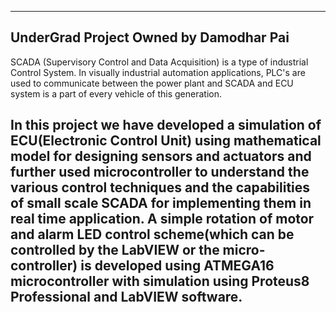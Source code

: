 -------------------------------------------------------------------------------------------------------------------------------------------------------------------------------------------
UnderGrad Project Owned by Damodhar Pai
-------------------------------------------------------------------------------------------------------------------------------------------------------------------------------------------
SCADA (Supervisory Control and Data Acquisition) is a type of industrial Control System. In visually industrial automation applications, PLC's are used to communicate between the power plant and SCADA and ECU system is a part of every vehicle of this generation. 

In this project we have developed a simulation of ECU(Electronic Control Unit) using mathematical model for designing sensors and actuators and further used microcontroller to understand the various control techniques and the capabilities of small scale SCADA for implementing them in real time application. A simple rotation of motor and alarm LED control scheme(which can be controlled by the LabVIEW or the micro-controller) is developed using ATMEGA16 microcontroller with simulation using Proteus8 Professional and LabVIEW software.
--------------------------------------------------------------------------------------------------------------------------------------------------------------------------------------------
